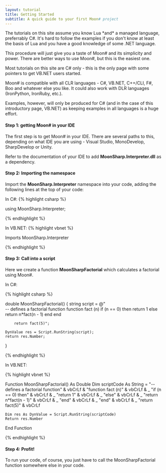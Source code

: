 ```yaml
---
layout: tutorial
title: Getting Started
subtitle: A quick guide to your first Moon# project
---
```


<div class="alert alert-info" role="alert">
The tutorials on this site assume you know Lua *and* a managed language, preferrably C#. It's hard to follow the examples if you don't know at least the basis of Lua
and you have a good knowledge of some .NET language.
</div>

This procedure will just give you a taste of Moon# and its simplicity and power.
There are better ways to use Moon#, but this is the easiest one.

Most tutorials on this site are C# only - this is the only page with some pointers to get VB.NET users started.

<div class="alert alert-success" role="alert">
Moon# is compatible with all CLR languages - C#, VB.NET, C++/CLI, F#, Boo and whatever else you like. 
It could also work with DLR languages (IronPython, IronRuby, etc.).

Examples, however, will only be produced for C# (and in the case of this introductory page, VB.NET) as 
keeping examples in all languages is a huge effort.

</div>






#### Step 1: getting Moon# in your IDE

The first step is to get Moon# in your IDE.
There are several paths to this, depending on what IDE you are using - Visual Studio, MonoDevelop, SharpDevelop or Unity.

Refer to the documentation of your IDE to add **MoonSharp.Interpreter.dll** as a dependency. 


#### Step 2: Importing the namespace
Import the **MoonSharp.Interpreter** namespace into your code, adding the following lines at the top of your code:

In C#:
{% highlight csharp %}
 
using MoonSharp.Interpreter;

{% endhighlight %}


In VB.NET:
{% highlight vbnet %}
 
Imports MoonSharp.Interpreter

{% endhighlight %}

#### Step 3: Call into a script 
Here we create a function **MoonSharpFactorial** which calculates a factorial using Moon#.

In C#:

{% highlight csharp %}

double MoonSharpFactorial()
{
	string script = @"    
		-- defines a factorial function
		function fact (n)
			if (n == 0) then
				return 1
			else
				return n*fact(n - 1)
			end
		end

		return fact(5)";

	DynValue res = Script.RunString(script);
	return res.Number;
}

{% endhighlight %}

In VB.NET:

{% highlight vbnet %}

Function MoonSharpFactorial() As Double
	Dim scriptCode As String = "-- defines a factorial function" & vbCrLf &
			"function fact (n)" & vbCrLf & _
				"if (n == 0) then" & vbCrLf & _
					"return 1" & vbCrLf & _
				"else" & vbCrLf & _
					"return n*fact(n - 1)" & vbCrLf & _
				"end" & vbCrLf & _
			"end" & vbCrLf & _
			"return fact(5)" & vbCrLf

	Dim res As DynValue = Script.RunString(scriptCode)
	Return res.Number
End Function

{% endhighlight %}

#### Step 4: Profit!

To run your code, of course, you just have to call the MoonSharpFactorial function 
somewhere else in your code.






        
		
		
		


